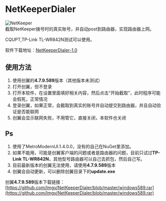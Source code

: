 # NetKeeperDialer

![NetKeeper](https://github.com/lmgy/NetKeeperDialer/blob/master/readme/0.jpg)  
截取NetKeeper拨号时的真实账号，并自动post到路由器，实现路由器上网。  

CQUPT,TP-Link TL-WR842N测试可以使用。

软件下载地址：[NetKeeperDialer-1.0](https://github.com/lmgy/NetKeeperDialer/releases/download/1.0/NetKeeperDialer-Release.zip)

## 使用方法

1. 使用创翼的**4.7.9.589**版本（其他版本未测试）
2. 打开创翼，但不登录
3. 打开本软件，在设置里面填好相关内容，然后点击“开始截取”，此时程序可能会假死，正常情况
4. 登录创翼，如果正常，会截取到真实的账号并自动提交到路由器，并且自动验证是否能联网
5. 创翼会显示联网失败，不用管它，直接关闭，本软件也关闭

## Ps

1. 使用了MetroModernUI.1.4.0.0，没有的自己在NuGet里添加。
2. 如果不能用，可能是创翼客户端的问题或者是路由器的问题，目前只试过**TP-Link TL-WR842N**，其他型号路由器可以自己去抓包，然后自己写。
3. 目前最新版本的创翼无法使用，请使用**4.7.9.589**版本
4. 创翼会自动更新，可以删除创翼目录下的**update.exe**

创翼**4.7.9.589**版本下载链接：[https://github.com/lmgy/NetKeeperDialer/blob/master/windows589.rar](https://github.com/lmgy/NetKeeperDialer/blob/master/windows589.rar)